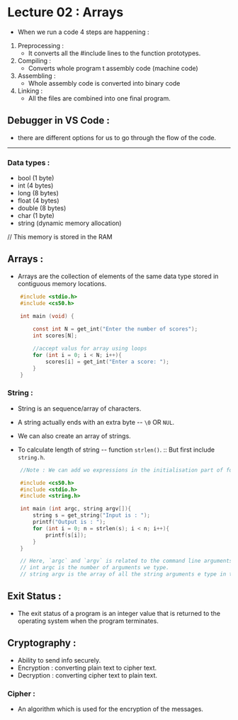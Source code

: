 # Lecture 02 : Arrays 

- When we run a code 4 steps are happening :
1. Preprocessing :
    - It converts all the #include lines to the function prototypes.
2. Compiling : 
    - Converts whole program t assembly code (machine code)
3. Assembling :
    - Whole assembly code is converted into binary code
4. Linking :
    - All the files are combined into one final program.

## Debugger in VS Code :
- there are different options for us to go through the flow of the code.

---

### Data types :
- bool (1 byte)
- int (4 bytes)
- long (8 bytes)
- float (4 bytes)
- double (8 bytes)
- char (1 byte)
- string (dynamic memory allocation)

// This memory is stored in the RAM 

## Arrays :
- Arrays are the collection of elements of the same data type stored in contiguous memory locations.
```c
    #include <stdio.h>
    #include <cs50.h>

    int main (void) {
        
        const int N = get_int("Enter the number of scores");
        int scores[N];

        //accept valus for array using loops 
        for (int i = 0; i < N; i++){
            scores[i] = get_int("Enter a score: ");
        }
    }
```

### String :
- String is an sequence/array of characters.
- A string actually ends with an extra byte -- `\0` OR `NUL`.
- We can also create an array of strings. 

- To calculate length of string -- function `strlen()`. :: But first include `string.h`.

```c
    //Note : We can add wo expressions in the initialisation part of for loop as follows : 

    #include <cs50.h>
    #include <stdio.h>
    #include <string.h>

    int main (int argc, string argv[]){
        string s = get_string("Input is : ");
        printf("Output is : ");
        for (int i = 0; n = strlen(s); i < n; i++){
            printf(s[i]);
        }
    }

    // Here, `argc` and `argv` is related to the command line arguments we type just after the run command. 
    // int argc is the number of arguments we type.
    // string argv is the array of all the string arguments e type in the command.
```

## Exit Status :
- The exit status of a program is an integer value that is returned to the operating system when the program terminates.

## Cryptography :
- Ability to send info securely.
- Encryption : converting plain text to cipher text.
- Decryption : converting cipher text to plain text.

### Cipher :
- An algorithm which is used for the encryption of the messages.
